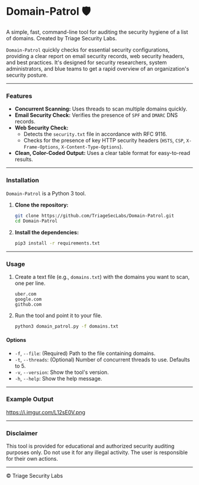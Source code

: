 # Domain-Patrol 🛡️

A simple, fast, command-line tool for auditing the security hygiene of a list of domains. Created by Triage Security Labs.

`Domain-Patrol` quickly checks for essential security configurations, providing a clear report on email security records, web security headers, and best practices. It's designed for security researchers, system administrators, and blue teams to get a rapid overview of an organization's security posture.

---

### Features

- **Concurrent Scanning:** Uses threads to scan multiple domains quickly.
- **Email Security Check:** Verifies the presence of `SPF` and `DMARC` DNS records.
- **Web Security Check:**
  - Detects the `security.txt` file in accordance with RFC 9116.
  - Checks for the presence of key HTTP security headers (`HSTS`, `CSP`, `X-Frame-Options`, `X-Content-Type-Options`).
- **Clean, Color-Coded Output:** Uses a clear table format for easy-to-read results.

---

### Installation

`Domain-Patrol` is a Python 3 tool.

1.  **Clone the repository:**
    ```sh
    git clone https://github.com/TriageSecLabs/Domain-Patrol.git
    cd Domain-Patrol
    ```

2.  **Install the dependencies:**
    ```sh
    pip3 install -r requirements.txt
    ```

---

### Usage

1.  Create a text file (e.g., `domains.txt`) with the domains you want to scan, one per line.
    ```
    uber.com
    google.com
    github.com
    ```

2.  Run the tool and point it to your file.

    ```sh
    python3 domain_patrol.py -f domains.txt
    ```

#### Options

- `-f`, `--file`: (Required) Path to the file containing domains.
- `-t`, `--threads`: (Optional) Number of concurrent threads to use. Defaults to 5.
- `-v`, `--version`: Show the tool's version.
- `-h`, `--help`: Show the help message.

---

### Example Output

  https://i.imgur.com/L12sE0V.png

---

### Disclaimer

This tool is provided for educational and authorized security auditing purposes only. Do not use it for any illegal activity. The user is responsible for their own actions.

---

© Triage Security Labs
